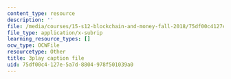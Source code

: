 ```yaml
---
content_type: resource
description: ''
file: /media/courses/15-s12-blockchain-and-money-fall-2018/75df00c4127e5a7d8804978f501039a0_ojcOUtUwIe4.vtt
file_type: application/x-subrip
learning_resource_types: []
ocw_type: OCWFile
resourcetype: Other
title: 3play caption file
uid: 75df00c4-127e-5a7d-8804-978f501039a0
---
```

